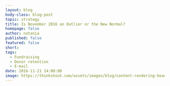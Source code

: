 ```yaml
---
layout: blog
body-class: blog-post
topic: strategy
title: Is November 2016 an Outlier or the New Normal?
homepage: false
author: natania  
published: false
featured: false
short: 
tags:
  - Fundraising
  - Donor retention
  - E-mail
date: 2016-11-21 14:00:00
image: https://thinkshout.com/assets/images/blog/content-rendering-header.jpg
---
```

